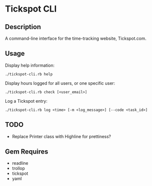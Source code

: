 
# Tickspot CLI #

## Description ##

A command-line interface for the time-tracking website, Tickspot.com.

## Usage ##

Display help information:

    ./tickspot-cli.rb help

Display hours logged for all users, or one specific user:

    ./tickspot-cli.rb check [<user_email>]

Log a Tickspot entry:

    ./tickspot-cli.rb log <time> [-m <log_message>] [--code <task_id>]

## TODO ##

* Replace Printer class with Highline for prettiness?

## Gem Requires ##

* readline
* trollop
* tickspot
* yaml


